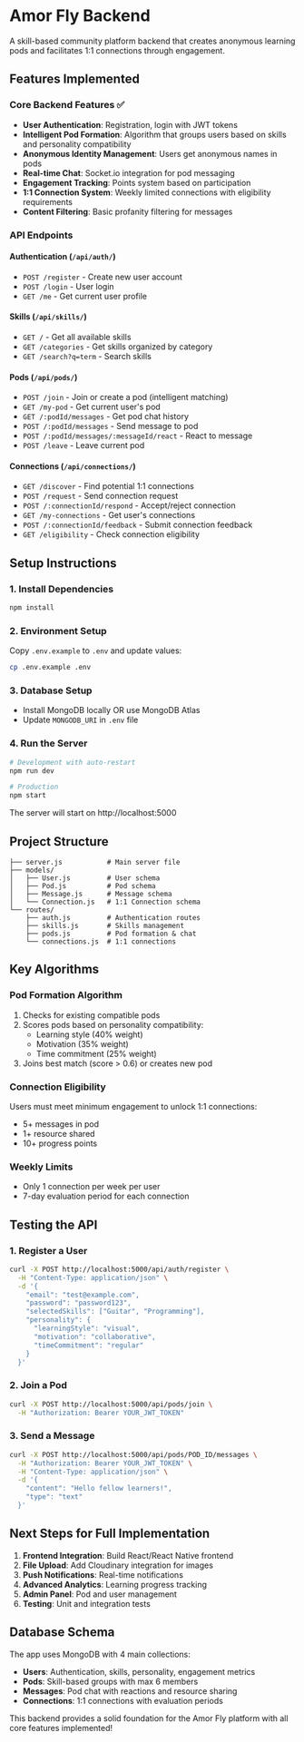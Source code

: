 # Amor Fly Backend

A skill-based community platform backend that creates anonymous learning pods and facilitates 1:1 connections through engagement.

## Features Implemented

### Core Backend Features ✅
- **User Authentication**: Registration, login with JWT tokens
- **Intelligent Pod Formation**: Algorithm that groups users based on skills and personality compatibility
- **Anonymous Identity Management**: Users get anonymous names in pods
- **Real-time Chat**: Socket.io integration for pod messaging
- **Engagement Tracking**: Points system based on participation
- **1:1 Connection System**: Weekly limited connections with eligibility requirements
- **Content Filtering**: Basic profanity filtering for messages

### API Endpoints

#### Authentication (`/api/auth/`)
- `POST /register` - Create new user account
- `POST /login` - User login
- `GET /me` - Get current user profile

#### Skills (`/api/skills/`)
- `GET /` - Get all available skills
- `GET /categories` - Get skills organized by category
- `GET /search?q=term` - Search skills

#### Pods (`/api/pods/`)
- `POST /join` - Join or create a pod (intelligent matching)
- `GET /my-pod` - Get current user's pod
- `GET /:podId/messages` - Get pod chat history
- `POST /:podId/messages` - Send message to pod
- `POST /:podId/messages/:messageId/react` - React to message
- `POST /leave` - Leave current pod

#### Connections (`/api/connections/`)
- `GET /discover` - Find potential 1:1 connections
- `POST /request` - Send connection request
- `POST /:connectionId/respond` - Accept/reject connection
- `GET /my-connections` - Get user's connections
- `POST /:connectionId/feedback` - Submit connection feedback
- `GET /eligibility` - Check connection eligibility

## Setup Instructions

### 1. Install Dependencies
```bash
npm install
```

### 2. Environment Setup
Copy `.env.example` to `.env` and update values:
```bash
cp .env.example .env
```

### 3. Database Setup
- Install MongoDB locally OR use MongoDB Atlas
- Update `MONGODB_URI` in `.env` file

### 4. Run the Server
```bash
# Development with auto-restart
npm run dev

# Production
npm start
```

The server will start on http://localhost:5000

## Project Structure

```
├── server.js           # Main server file
├── models/
│   ├── User.js         # User schema
│   ├── Pod.js          # Pod schema
│   ├── Message.js      # Message schema
│   └── Connection.js   # 1:1 Connection schema
└── routes/
    ├── auth.js         # Authentication routes
    ├── skills.js       # Skills management
    ├── pods.js         # Pod formation & chat
    └── connections.js  # 1:1 connections
```

## Key Algorithms

### Pod Formation Algorithm
1. Checks for existing compatible pods
2. Scores pods based on personality compatibility:
   - Learning style (40% weight)
   - Motivation (35% weight)  
   - Time commitment (25% weight)
3. Joins best match (score > 0.6) or creates new pod

### Connection Eligibility
Users must meet minimum engagement to unlock 1:1 connections:
- 5+ messages in pod
- 1+ resource shared
- 10+ progress points

### Weekly Limits
- Only 1 connection per week per user
- 7-day evaluation period for each connection

## Testing the API

### 1. Register a User
```bash
curl -X POST http://localhost:5000/api/auth/register \
  -H "Content-Type: application/json" \
  -d '{
    "email": "test@example.com",
    "password": "password123",
    "selectedSkills": ["Guitar", "Programming"],
    "personality": {
      "learningStyle": "visual",
      "motivation": "collaborative", 
      "timeCommitment": "regular"
    }
  }'
```

### 2. Join a Pod
```bash
curl -X POST http://localhost:5000/api/pods/join \
  -H "Authorization: Bearer YOUR_JWT_TOKEN"
```

### 3. Send a Message
```bash
curl -X POST http://localhost:5000/api/pods/POD_ID/messages \
  -H "Authorization: Bearer YOUR_JWT_TOKEN" \
  -H "Content-Type: application/json" \
  -d '{
    "content": "Hello fellow learners!",
    "type": "text"
  }'
```

## Next Steps for Full Implementation

1. **Frontend Integration**: Build React/React Native frontend
2. **File Upload**: Add Cloudinary integration for images
3. **Push Notifications**: Real-time notifications
4. **Advanced Analytics**: Learning progress tracking
5. **Admin Panel**: Pod and user management
6. **Testing**: Unit and integration tests

## Database Schema

The app uses MongoDB with 4 main collections:
- **Users**: Authentication, skills, personality, engagement metrics
- **Pods**: Skill-based groups with max 6 members
- **Messages**: Pod chat with reactions and resource sharing
- **Connections**: 1:1 connections with evaluation periods

This backend provides a solid foundation for the Amor Fly platform with all core features implemented!
